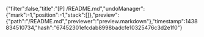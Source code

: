 {"filter":false,"title":"[P] /README.md","undoManager":{"mark":-1,"position":-1,"stack":[]},"preview":{"path":"/README.md","previewer":"preview.markdown"},"timestamp":1438834510734,"hash":"67452301efcdab8998badcfe10325476c3d2e1f0"}